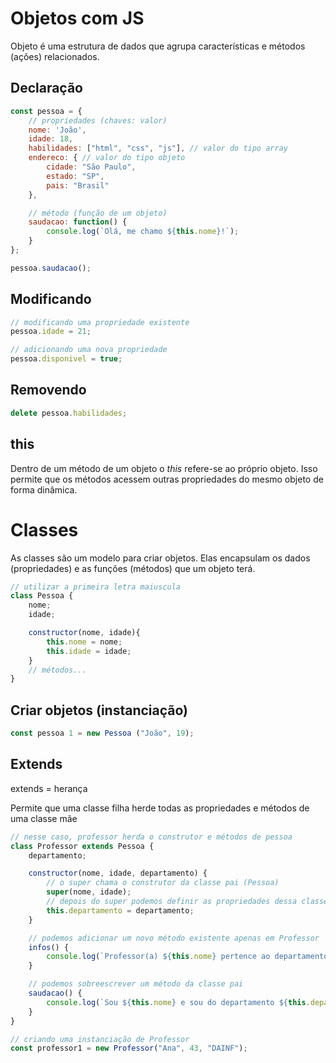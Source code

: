 # Objetos com JS

Objeto é uma estrutura de dados que agrupa características e métodos (ações) relacionados.

## Declaração
~~~javascript
const pessoa = {
    // propriedades (chaves: valor)
    nome: 'João',
    idade: 18,
    habilidades: ["html", "css", "js"], // valor do tipo array
    endereco: { // valor do tipo objeto
        cidade: "São Paulo",
        estado: "SP",
        pais: "Brasil"
    },

    // método (função de um objeto)
    saudacao: function() {
        console.log(`Olá, me chamo ${this.nome}!`);
    }
};

pessoa.saudacao();
~~~

## Modificando
~~~javascript
// modificando uma propriedade existente
pessoa.idade = 21;

// adicionando uma nova propriedade
pessoa.disponivel = true;
~~~

## Removendo
~~~javascript
delete pessoa.habilidades;
~~~

## this

Dentro de um método de um objeto o *this* refere-se ao próprio objeto. Isso permite que os métodos acessem outras propriedades do mesmo objeto de forma dinâmica.


# Classes

As classes são um modelo para criar objetos. Elas encapsulam os dados (propriedades) e as funções (métodos) que um objeto terá.
~~~javascript
// utilizar a primeira letra maiuscula
class Pessoa {
    nome;
    idade;

    constructor(nome, idade){
        this.nome = nome;
        this.idade = idade;
    }
    // métodos...
}
~~~

## Criar objetos (instanciação)
~~~javascript
const pessoa 1 = new Pessoa ("João", 19);
~~~

## Extends
extends = herança

Permite que uma classe filha herde todas as propriedades e métodos de uma classe mãe
~~~javascript
// nesse caso, professor herda o construtor e métodos de pessoa
class Professor extends Pessoa {
    departamento;

    constructor(nome, idade, departamento) {
        // o super chama o construtor da classe pai (Pessoa)
        super(nome, idade);
        // depois do super podemos definir as propriedades dessa classe
        this.departamento = departamento;
    }

    // podemos adicionar um novo método existente apenas em Professor
    infos() {
        console.log(`Professor(a) ${this.nome} pertence ao departamento ${this.departamento}`);
    }

    // podemos sobreescrever um método da classe pai
    saudacao() {
        console.log(`Sou ${this.nome} e sou do departamento ${this.departamento}`);
    }
}

// criando uma instanciação de Professor
const professor1 = new Professor("Ana", 43, "DAINF");
~~~